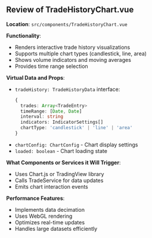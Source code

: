 ## Review of TradeHistoryChart.vue

**Location**: `src/components/TradeHistoryChart.vue`

**Functionality**:
- Renders interactive trade history visualizations
- Supports multiple chart types (candlestick, line, area)
- Shows volume indicators and moving averages
- Provides time range selection

**Virtual Data and Props**:
- `tradeHistory: TradeHistoryData` interface:
  ```typescript
  {
    trades: Array<TradeEntry>
    timeRange: [Date, Date]
    interval: string
    indicators: IndicatorSettings[]
    chartType: 'candlestick' | 'line' | 'area'
  }
  ```
- `chartConfig: ChartConfig` - Chart display settings
- `loaded: boolean` - Chart loading state

**What Components or Services it Will Trigger**:
- Uses Chart.js or TradingView library
- Calls TradeService for data updates
- Emits chart interaction events

**Performance Features**:
- Implements data decimation
- Uses WebGL rendering
- Optimizes real-time updates
- Handles large datasets efficiently
